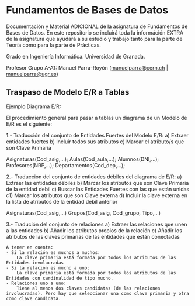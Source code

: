 # Fundamentos de Bases de Datos

Documentación y Material ADICIONAL de la asignatura de Fundamentos de Bases de Datos. En este repositorio se incluirá toda la információn EXTRA de la asignatura que ayudará a su estudio y trabajo tanto para la parte de Teoría como para la parte de Prácticas.

Grado en Ingeniería Informática. Universidad de Granada.

Profesor Grupo A-A1: Manuel Parra-Royón  (manuelparra@cern.ch | manuelparra@ugr.es)


## Traspaso de Modelo E/R a Tablas

Ejemplo Diagrama E/R:

El procedimiento general para pasar a tablas un diagrama de un Modelo de E/R es el siguiente:

1.- Traducción del conjunto de Entidades Fuertes del Modelo E/R:
    a) Extraer entidades fuertes
    b) Incluir todos sus atributos
    c) Marcar el atributo/s que son Clave Primaria

Asignaturas(Cod_asig,...);
Aulas(Cod_aula,...);
Alumnos(DNI,...);
Profesores(NRP,...);
Departamentos(Cod_dep,...);

2.- Traduccion del conjunto de entidades débiles del diagrama de E/R:
	a) Extraer las entidades débiles
	b) Marcar los atributos que son Clave Primaria de la entidad debil
	c) Buscar las Entidades Fuertes con las que están unidas		
		c1) Marcar los atributos que son Clave externa
	d) Incluir la clave externa en la lista de atributos de la entidad debil anterior

Asignaturas(Cod_asig,...)
Grupos(Cod_asig, Cod_grupo, Tipo,...)

3.- Tradución del conjunto de relaciones
	a) Extraer las relaciones que unen a las entidades
	b) Añadir los atributos propios de la relación
	c) Añadir los atributos de las claves primarias de las entidades que están conectadas
	
	A tener en cuenta:
	- Si la relación es muchos a muchos:
		La clave primaria está formada por todos los atributos de las Entidades involucradas
	- Si la relación es mucho a uno:
		La clave primaria está formada por todos los atributos de las Entidades con cardinalidad de tipo mucho.
	- Relaciones uno a uno:
		Tiene al menos dos claves candidatas (de las relaciones involucradas). Pero hay que seleccionar una como clave primaria y otra como clave candidata.










